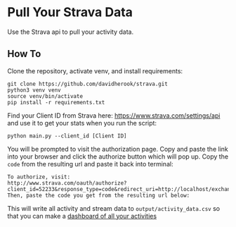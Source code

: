 # Pull Your Strava Data
Use the Strava api to pull your activity data. 

## How To

Clone the repository, activate venv, and install requirements:
```
git clone https://github.com/davidherook/strava.git
python3 venv venv
source venv/bin/activate
pip install -r requirements.txt
```

Find your Client ID from Strava here: https://www.strava.com/settings/api and use it to get your stats when you run the script:
```
python main.py --client_id [Client ID]
```

You will be prompted to visit the authorization page. Copy and paste the link into your browser and click the authorize button which will pop up. Copy the `code` from the resulting url and paste it back into terminal:

```
To authorize, visit:
http://www.strava.com/oauth/authorize?client_id=52233&response_type=code&redirect_uri=http://localhost/exchange_token&approval_prompt=force&scope=profile:read_all,activity:read_all,read_all
Then, paste the code you get from the resulting url below:

```

This will write all activity and stream data to `output/activity_data.csv` so that you can make a [dashboard of all your activities](https://public.tableau.com/profile/david.herook#!/vizhome/PandemicRuns/PandemicRuns)


